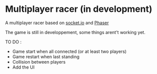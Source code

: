 # Multiplayer racer (in development)

A multiplayer racer based on [socket.io](http://socket.io/) and [Phaser](http://phaser.io/)

The game is still in developpement, some things arent't working yet.


TO DO :

- Game start when all connected (or at least two players)
- Game restart when last standing
- Collision between players
- Add the UI
